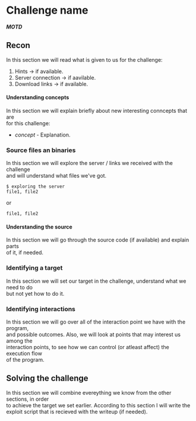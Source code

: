 # Challenge name

***MOTD***

## Recon

In this section we will read what is given to us for the challenge:

1. Hints -> if available.
1. Server connection -> if aavilable.
1. Download links -> if available.

#### Understanding concepts

In this section we will explain briefly about new interesting conncepts that are</br>
for this challenge:

* *concept* - Explanation.

### Source files an binaries

In this section we will explore the server / links we received with the challenge</br>
and will understand what files we've got.

	$ exploring the server
	file1, file2

or

	file1, file2

#### Understanding the source

In this section we will go through the source code (if available) and explain parts</br>
of it, if needed.

### Identifying a target

In this section we will set our target in the challenge, understand what we need to do</br>
but not yet how to do it.

### Identifying interactions

In this section we will go over all of the interaction point we have with the program,</br>
and possible outcomes. Also, we will look at points that may interest us among the</br>
interaction points, to see how we can control (or atleast affect) the execution flow</br>
of the program.

## Solving the challenge

In this section we will combine evereything we know from the other sections, in order</br>
to achieve the target we set earlier. According to this section I will write the</br>
exploit script that is recieved with the writeup (if needed).